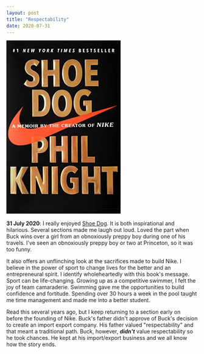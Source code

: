 ```yaml
---
layout: post
title: "Respectability"
date: 2020-07-31
---
```


<p><img src="/static/img/shoedog.jpg" width="300"/></p>

						
<p><b>31 July 2020</b>:  I really enjoyed <u>Shoe Dog</u>.  It is both inspirational and hilarious.
			Several sections made me laugh out loud.  Loved the part when Buck wins over a girl from an obnoxiously
			preppy boy during one of his travels.  I've seen an obnoxiously preppy boy or two at Princeton, so it was too funny.
</p>
		
<p>
			It also offers an unflinching look at the sacrifices made to 
			build Nike.  I believe in the power of sport to change lives for the better and an 
			entrepreneural spirit.  I identify wholeheartedly with this book's message.  Sport can be life-changing.  
			Growing up as a competitive swimmer, I felt the joy of team camaraderie.  Swimming gave me the opportunities
			to build confidence and fortitude. Spending over 30 hours a week in the pool taught me time management and made me into a better student.  
		</p>

<p> Read this several years ago, but I keep returning to a section early on before the founding of Nike.  Buck's
			father didn't approve of Buck's decision to create an import export company.
			His father valued "respectability" and that meant a traditional path.  
			Buck, however, <b><em>didn't</em></b> value respectability so he took chances.  He kept at his import/export business 
			and we all know how the story ends. 
</p>
	